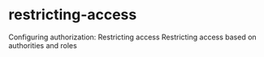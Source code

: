 # restricting-access
Configuring authorization: Restricting access
Restricting access based on authorities and roles
